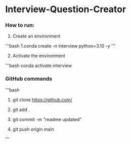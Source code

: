 # Interview-Question-Creator


### How to run:

1. Create an environment

'''bash
1.conda create -n interview python=3.10 -y
'''

2. Activate the environment

'''bash
conda activate interview

### GitHub commands
'''bash
1. git clone https://github.com/

2. git add .

3. git commit -m "readme updated"

4. git push origin main

'''